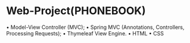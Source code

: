 # Web-Project(PHONEBOOK)
• Model-View Controller (MVC);
• Spring MVC (Annotations, Controllers, Processing Requests);
• Thymeleaf View Engine.
• HTML
• CSS

